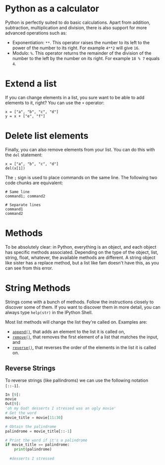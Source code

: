 # Python as a calculator

Python is perfectly suited to do basic calculations. Apart from addition, subtraction, multiplication and division, there is also support for more advanced operations such as:

-   Exponentiation:  `**`. This operator raises the number to its left to the power of the number to its right. For example  `4**2`  will give  `16`.
-   Modulo:  `%`. This operator returns the remainder of the division of the number to the left by the number on its right. For example  `18 % 7`  equals  `4`.


# Extend a list

If you can change elements in a list, you sure want to be able to add elements to it, right? You can use the  `+`  operator:

```
x = ["a", "b", "c", "d"]
y = x + ["e", "f"]
```

# Delete list elements

Finally, you can also remove elements from your list. You can do this with the  `del`  statement:

```
x = ["a", "b", "c", "d"]
del(x[1])
```

The  `;`  sign is used to place commands on the same line. The following two code chunks are equivalent:

```
# Same line
command1; command2

# Separate lines
command1
command2
```
# Methods

To be absolutely clear: in Python, everything is an object, and each object has specific methods associated. Depending on the type of the object, list, string, float, whatever, the available methods are different. A string object like sister has a replace method, but a list like fam doesn't have this, as you can see from this error.


# String Methods

Strings come with a bunch of methods. Follow the instructions closely to discover some of them. If you want to discover them in more detail, you can always type  `help(str)`  in the IPython Shell.


Most list methods will change the list they're called on. Examples are:

-   [`append()`](https://docs.python.org/3/library/stdtypes.html#typesseq-mutable), that adds an element to the list it is called on,
-   [`remove()`](https://docs.python.org/3/library/stdtypes.html#typesseq-mutable), that removes the first element of a list that matches the input, and
-   [`reverse()`](https://docs.python.org/3/library/stdtypes.html#typesseq-mutable), that reverses the order of the elements in the list it is called on.

## Reverse Strings

To reverse strings (like pallindroms) we can use the following notation `[::-1]`.

```python
In [9]:
movie
Out[9]:
'oh my God! desserts I stressed was an ugly movie'
# Get the word
movie_title = movie[11:30]

# Obtain the palindrome
palindrome = movie_title[::-1]

# Print the word if it's a palindrome
if movie_title == palindrome:
	print(palindrome)
  
  #desserts I stressed
  ```
